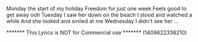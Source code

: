 Monday the start of my holiday
Freedom for just one week
Feels good to get away ooh
Tuesday I saw her down on the beach
I stood and watched a while
And she looked and smiled at me
Wednesday I didn't see her
...

******* This Lyrics is NOT for Commercial use *******
(1409622338210)
